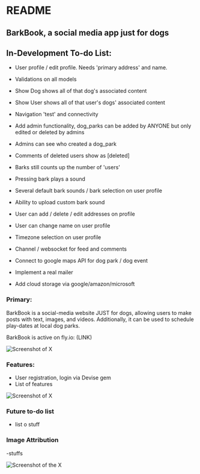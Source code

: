 # README

## BarkBook, a social media app just for dogs

## In-Development To-do List:
* User profile / edit profile. Needs 'primary address' and name.
* Validations on all models
* Show Dog shows all of that dog's associated content
* Show User shows all of that user's dogs' associated content

* Navigation 'test' and connectivity
* Add admin functionality, dog_parks can be added by ANYONE but only edited or deleted by admins
* Admins can see who created a dog_park
* Comments of deleted users show as [deleted]
* Barks still counts up the number of 'users'

* Pressing bark plays a sound
* Several default bark sounds / bark selection on user profile
* Ability to upload custom bark sound
* User can add / delete / edit addresses on profile
* User can change name on user profile
* Timezone selection on user profile
* Channel / websocket for feed and comments
* Connect to google maps API for dog park / dog event
* Implement a real mailer
* Add cloud storage via google/amazon/microsoft

### Primary:

BarkBook is a social-media website JUST for dogs, allowing users to make posts with text, images, and videos. Additionally, it can be used to schedule play-dates at local dog parks.

BarkBook is active on fly.io: (LINK)

![Screenshot of X](LINK)

### Features:
* User registration, login via Devise gem
* List of features
  
![Screenshot of X](LINK)

### Future to-do list
* list o stuff

### Image Attribution
-stuffs

![Screenshot of the X](LINK)